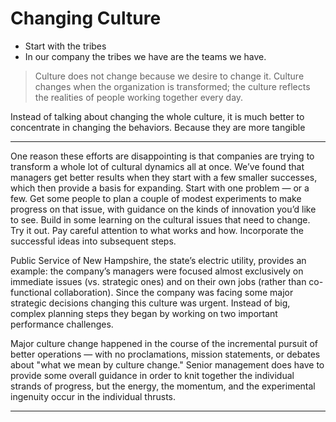 # Changing Culture

- Start with the tribes
- In our company the tribes we have are the teams we have.

> Culture does not change because we desire to change it. Culture changes when the organization is transformed; the culture reflects the realities of people working together every day.

Instead of talking about changing the whole culture, it is much better to concentrate in changing the behaviors. Because they are more tangible

---

One reason these efforts are disappointing is that companies are trying to transform a whole lot of cultural dynamics all at once. We’ve found that managers get better results when they start with a few smaller successes, which then provide a basis for expanding. Start with one problem — or a few. Get some people to plan a couple of modest experiments to make progress on that issue, with guidance on the kinds of innovation you’d like to see. Build in some learning on the cultural issues that need to change. Try it out. Pay careful attention to what works and how. Incorporate the successful ideas into subsequent steps.

Public Service of New Hampshire, the state’s electric utility, provides an example: the company’s managers were focused almost exclusively on immediate issues (vs. strategic ones) and on their own jobs (rather than co-functional collaboration). Since the company was facing some major strategic decisions changing this culture was urgent. Instead of big, complex planning steps they began by working on two important performance challenges.

Major culture change happened in the course of the incremental pursuit of better operations — with no proclamations, mission statements, or debates about "what we mean by culture change." Senior management does have to provide some overall guidance in order to knit together the individual strands of progress, but the energy, the momentum, and the experimental ingenuity occur in the individual thrusts.

---
